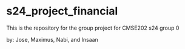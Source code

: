 # s24_project_financial
This is the repository for the group project for CMSE202 s24 group 0

by: Jose, Maximus, Nabi, and Insaan

 
